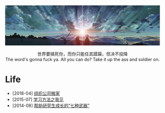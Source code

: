 [![header](../assets/header03.jpg)](https://yuenshome.github.io)

<center>世界要搞死你，而你只能任其蹂躏，但决不投降</center>  

<center>The word's gonna fuck ya. All you can do? Take it up the ass and soldier on.</center>

# Life

- [2018-04] [组织公司搬家](../timeline/2018-04/company-move)  
- [2015-07] [学习方法之我见](../timeline/2015-07/how-to-learn/)
- [2014-08] [帮助研究生成长的“七种武器”](../timeline/2014-08/postgraduate-growth/)
